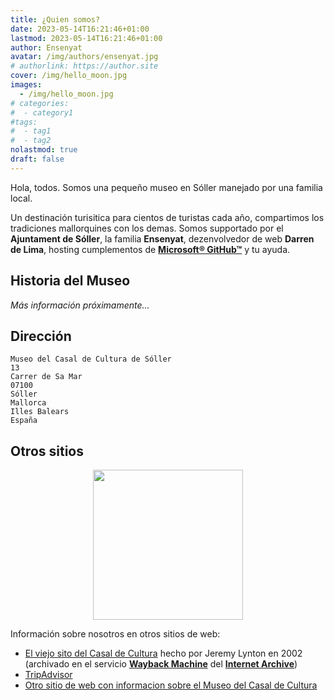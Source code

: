```yaml
---
title: ¿Quien somos?
date: 2023-05-14T16:21:46+01:00
lastmod: 2023-05-14T16:21:46+01:00
author: Ensenyat
avatar: /img/authors/ensenyat.jpg
# authorlink: https://author.site
cover: /img/hello_moon.jpg
images:
  - /img/hello_moon.jpg
# categories:
#  - category1
#tags:
#  - tag1
#  - tag2
nolastmod: true
draft: false
---
```


Hola, todos. Somos una pequeño museo en Sóller manejado por una familia local. 

<!--more-->

Un destinación turisitica para cientos de turistas cada año, compartimos los tradiciones mallorquines con los demas. Somos supportado por el **Ajuntament de Sóller**, la familia **Ensenyat**, dezenvolvedor de web **Darren de Lima**, hosting cumplementos de **[Microsoft® GitHub™](https://github.com)** y tu ayuda.

## Historia del Museo
*Más información próximamente...*

## Dirección
```
Museo del Casal de Cultura de Sóller
13
Carrer de Sa Mar
07100 
Sóller
Mallorca
Illes Balears
España
```

## Otros sitios
<!-- raw HTML to place image and align to centre -->
<div style="text-align:center;">
<img src="/img/visitas_compressed.jpg" height="240" />
</div>

Información sobre nosotros en otros sitios de web:
- [El viejo sito del Casal de Cultura](https://web.archive.org/web/20160828074636/http://sollernet.com/casal/indexes.html) hecho por Jeremy Lynton en 2002 (archivado en el servicio **[Wayback Machine](https://es.wikipedia.org/wiki/Wayback_Machine)** del **[Internet Archive](https://es.wikipedia.org/wiki/Internet_Archive)**)
- [TripAdvisor](https://www.tripadvisor.es/Attraction_Review-g319794-d11663832-Reviews-Museu_del_Casal_de_Cultura-Soller_Majorca_Balearic_Islands.html)
- [Otro sitio de web con informacion sobre el Museo del Casal de Cultura](https://ajsoller.net/en/partnerships-companies-equipments-and-facilities/casal-de-cultura-museu-de-soller)
